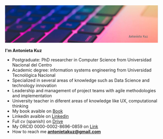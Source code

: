 
![](assets/portada.png)

**I'm Antonieta Kuz**
- Postgraduate: PhD researcher in Computer Science from Universidad Nacional del Centro
- Academic degree: information systems engineering from Universidad Tecnológica Nacional
- Specialized in several areas of knowledge such as Data Science and technology innovation
- Leadership and management of project teams with agile methodologies and implementation
- University teacher in diferent areas of knowledge like UX, computational thinking
- My book avaible on [Book](https://https://books.google.com.ar/books?id=G9qLDwAAQBAJ&printsec=frontcover&redir_esc=y#v=onepage&q&f=false)
- Linkedin avaible on [Linkedin](https://https://www.linkedin.com/in/antonietakuz/)
- Full cv (spanish) on [Drive](https://drive.google.com/file/d/1Dai9vpjOFAk4rBVdIC9mQXKaVgJJfVI9/view?usp=sharing)
- My ORCID 0000-0002-8696-0859 on [Link](https://orcid.org/0000-0002-8696-0859)
- How to reach me **antonietakuz@gmail.com**



